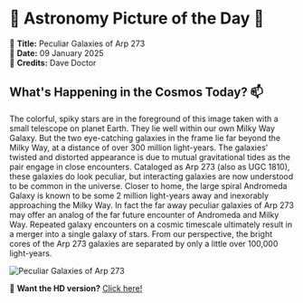 # 🌌 **Astronomy Picture of the Day** 🌌

🔭 **Title:** Peculiar Galaxies of Arp 273  
📅 **Date:** 09 January 2025  
📸 **Credits:** Dave Doctor  

## **What's Happening in the Cosmos Today?** 📫

The colorful, spiky stars are in the foreground of this image taken with a small telescope on planet Earth. They lie well within our own Milky Way Galaxy. But the two eye-catching galaxies in the frame lie far beyond the Milky Way, at a distance of over 300 million light-years. The galaxies' twisted and distorted appearance is due to mutual gravitational tides as the pair engage in close encounters. Cataloged as Arp 273 (also as UGC 1810), these galaxies do look peculiar, but interacting galaxies are now understood to be common in the universe. Closer to home, the large spiral Andromeda Galaxy is known to be some 2 million light-years away and inexorably approaching the Milky Way.  In fact the far away peculiar galaxies of Arp 273 may offer an analog of the far future encounter of Andromeda and Milky Way. Repeated galaxy encounters on a cosmic timescale ultimately result in a merger into a single galaxy of stars. From our perspective, the bright cores of the Arp 273 galaxies are separated by only a little over 100,000 light-years.


![Peculiar Galaxies of Arp 273](https://apod.nasa.gov/apod/image/2501/Image171a.jpg)

🌠 **Want the HD version?** [Click here!](https://apod.nasa.gov/apod/image/2501/Image171a.jpg)
